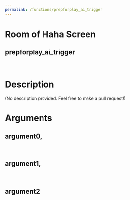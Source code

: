 ```yaml
---
permalink: /functions/prepforplay_ai_trigger
---
```

# Room of Haha Screen  
## prepforplay_ai_trigger  
&nbsp;  
# Description  
(No description provided. Feel free to make a pull request!) 
&nbsp;  
# Arguments
## argument0, 

&nbsp;  
## argument1, 

&nbsp;  
## argument2

&nbsp;  


